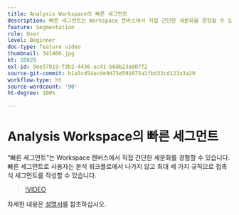 ```yaml
---
title: Analysis Workspace의 빠른 세그먼트
description: 빠른 세그먼트는 Workspace 캔버스에서 직접 간단한 세분화를 경험할 수 있습니다. 빠른 세그먼트로 사용자는 분석 워크플로에서 나가지 않고 최대 세 가지 규칙으로 접촉식 세그먼트를 작성할 수 있습니다.
feature: Segmentation
role: User
level: Beginner
doc-type: feature video
thumbnail: 341466.jpg
kt: 10029
exl-id: 9ee37819-f3b2-4436-ac41-b68b23a807f2
source-git-commit: b1a5cd54acde9d75e591675a1fbd33cd123a3a29
workflow-type: ht
source-wordcount: '90'
ht-degree: 100%

---
```


# Analysis Workspace의 빠른 세그먼트

“빠른 세그먼트”는 Workspace 캔버스에서 직접 간단한 세분화를 경험할 수 있습니다. 빠른 세그먼트로 사용자는 분석 워크플로에서 나가지 않고 최대 세 가지 규칙으로 접촉식 세그먼트를 작성할 수 있습니다.

>[!VIDEO](https://video.tv.adobe.com/v/341466/?quality=12&learn=on)

자세한 내용은 [설명서](https://experienceleague.adobe.com/docs/analytics/analyze/analysis-workspace/components/segments/quick-segments.html?lang=zh-Hans)를 참조하십시오.
